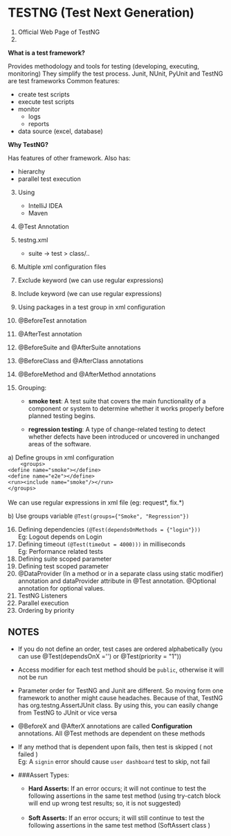 # TESTNG (Test Next Generation)
1. Official Web Page of TestNG
2. 
**What is a test framework?** <br>

Provides methodology and tools for testing (developing, executing, monitoring)
They simplify the test process. Junit, NUnit, PyUnit and TestNG are test frameworks
Common features:
- create test scripts
- execute test scripts
- monitor
   - logs
   - reports
- data source (excel, database)

**Why TestNG?**
    
Has features of other framework. Also has:
- hierarchy
- parallel test execution
   
3. Using
    - IntelliJ IDEA
    - Maven

4. @Test Annotation

5. testng.xml
    - suite -> test > class/..
6. Multiple xml configuration files
7. Exclude keyword (we can use regular expressions)
8. Include keyword (we can use regular expressions)
9. Using packages in a test group in xml configuration
10. @BeforeTest annotation
11. @AfterTest annotation
12. @BeforeSuite and @AfterSuite annotations
13. @BeforeClass and @AfterClass annotations
14. @BeforeMethod and @AfterMethod annotations
15. Grouping:
    - **smoke test**: A test suite that covers the main functionality of
      a component or system to determine whether it works properly
      before planned testing begins.

    - **regression testing**: A type of change-related testing to detect
      whether defects have been introduced or uncovered in unchanged areas
      of the software. 
      
a) Define groups in xml configuration <br>
`    <groups>`<br>
`<define name="smoke"></define>`<br>
`<define name="e2e"></define>`<br>
`<run><include name="smoke"/></run>`<br>
`</groups>`<br><br>
We can use regular expressions in xml file (eg: request*, fix.*)
<br>

b) Use groups variable `@Test(groups={"Smoke", "Regression"})`


16. Defining dependencies `(@Test(dependsOnMethods = {"login"}))`<br>
    Eg: Logout depends on Login
17. Defining timeout `(@Test(timeOut = 4000)))` in milliseconds <br>
    Eg: Performance related tests
18. Defining suite scoped parameter
19. Defining test scoped parameter
20. @DataProvider (In a method or in a separate class using static 
    modifier) annotation and dataProvider attribute in @Test annotation.
    @Optional annotation for optional values.
21. TestNG Listeners
22. Parallel execution
23. Ordering by priority


## NOTES
- If you do not define an order, test cases are ordered alphabetically
  (you can use @Test(dependsOnX ='') or @Test(priority = "1"))
- Access modifier for each test method should be `public`, 
  otherwise it will not be run
- Parameter order for TestNG and Junit are different. 
  So moving form one framework to another might cause headaches.
  Because of that, TestNG has org.testng.AssertJUnit class.
  By using this, you can easily change from TestNG to JUnit or vice versa
- @BeforeX and @AfterX annotations are called **Configuration** annotations.
  All @Test methods are dependent on these methods
- If any method that is dependent upon fails, then 
  test is skipped ( not failed ) <br>
  Eg: A `signin` error should cause `user dashboard` test to skip, not fail 
  
- ###Assert Types:
    - **Hard Asserts:** If an error occurs; it will not continue to test the
    following assertions in the same test method (using try-catch block 
    will end up wrong test results; so, it is not suggested)
      <br><br>
    - **Soft Asserts:** If an error occurs; it will still continue to test the
    following assertions in the same test method (SoftAssert class )
